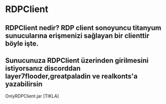 # RDPClient

## RDPClient nedir? RDP client sonoyuncu titanyum sunucularına erişmenizi sağlayan bir clienttir böyle işte.
## Sunucunuza RDPClient üzerinden girilmesini istiyorsanız discorddan layer7flooder,greatpaladin ve realkonts'a yazabilirsin

OnlyRDPClient.jar [TIKLA]
